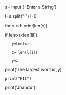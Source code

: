 s= input ( 'Enter a String')

l=s.split(" ")
i=0

for x in l:
   print(len(x))

   if len(x)<len(l[i]):

       y=len(x)

       z= len(l[i])

       y=z

print('The largest word is',y)

       

    
    print("HII")
  print("Jhandu");    



           
            
        

